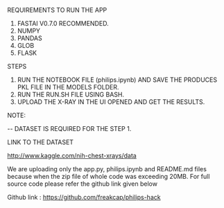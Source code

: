 REQUIREMENTS TO RUN THE APP

1. FASTAI V0.7.0 RECOMMENDED.
2. NUMPY
3. PANDAS
4. GLOB
5. FLASK

STEPS

1. RUN THE NOTEBOOK FILE (philips.ipynb) AND SAVE THE PRODUCES PKL FILE IN THE MODELS FOLDER.
2. RUN THE RUN.SH FILE USING BASH.
3. UPLOAD THE X-RAY IN THE UI OPENED AND GET THE RESULTS.

NOTE:

-- DATASET IS REQUIRED FOR THE STEP 1.

LINK TO THE DATASET

http://www.kaggle.com/nih-chest-xrays/data

We are uploading only the app.py, philips.ipynb and README.md files because when the zip file of whole code was exceeding 20MB. For full source code please refer the github link given below

Github link : https://github.com/freakcap/philips-hack
